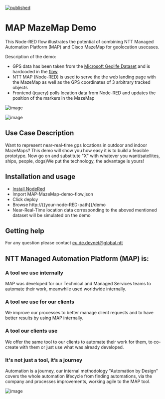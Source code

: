 [![published](https://static.production.devnetcloud.com/codeexchange/assets/images/devnet-published.svg)](https://developer.cisco.com/codeexchange/github/repo/nttde/map-mazemap-demo)

# MAP MazeMap Demo

This Node-RED flow illustrates the potential of combining NTT Managed Automation Platform (MAP) and Cisco MazeMap for geolocation usecases.

Description of the demo: 

* GPS data has been taken from the [Microsoft Geolife Dataset](https://www.microsoft.com/en-us/download/details.aspx?id=52367) and is hardcoded in the [flow](https://github.com/nttde/map-mazemap-demo/blob/master/MAP-MazeMap-demo-flow.json)
* NTT MAP (Node-RED) is used to serve the the web landing page with the MazeMap as well as the GPS coordinates of 3 arbitrary tracked objects
* Frontend (jquery) polls location data from Node-RED and updates the position of the markers in the MazeMap

![image](https://user-images.githubusercontent.com/7114726/124941616-37c74380-e00b-11eb-92c8-3199bb7d4e04.png)

![image](https://user-images.githubusercontent.com/7114726/124941726-50375e00-e00b-11eb-8864-10746806dba3.png)



## Use Case Description

Want to represent near-real-time gps locations in outdoor and indoor MazeMaps? This demo will show you how easy it is to build a feasible prototype. Now go on and substitute "X" with whatever you want(satellites, ships, people, dogs)We put the technology, the advantage is yours!

## Installation and usage
* [Install NodeRed](https://nodered.org/docs/getting-started/local)
* Import MAP-MazeMap-demo-flow.json
* Click deploy
* Browse http://{{your-node-RED-path}}/demo
* Near-Real-Time location data corresponding to the aboved mentioned dataset will be simulated on the demo

## Getting help

For any question please contact eu.de.devnet@global.ntt

## NTT Managed Automation Platform (MAP) is:
### A tool we use internally
MAP was developed for our Technical and Managed Services teams to automate their work, meanwhile used worldwide internally.
### A tool we use for our clients
We improve our processes to better manage client requests and to have better results by using MAP internally.
### A tool our clients use
We offer the same tool to our clients to automate their work for them, to co-create with them or just use what was already developed.
### It's not just a tool, it’s a journey
Automation is a journey, our internal methodology "Automation by Design" covers the whole automation lifecycle from finding automations, via the company and processes improvements, working agile to the MAP tool.

![image](https://user-images.githubusercontent.com/7114726/124960452-a365dc80-e01c-11eb-8daf-5805965c4d94.png)

